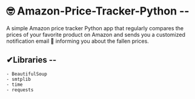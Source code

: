 # 🤓 Amazon-Price-Tracker-Python --

A simple Amazon price tracker Python app that regularly compares the prices of your favorite product on Amazon and sends you a customized notification email 📧 informing you about the fallen prices.


## ✔Libraries --

    - BeautifulSoup
    - smtplib
    - time 
    - requests 


